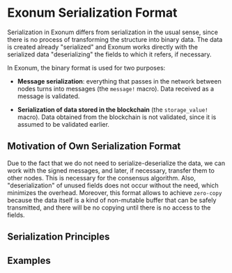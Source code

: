 # Exonum Serialization Format

Serialization in Exonum differs from serialization in the usual sense, since
there is no process of transforming the structure into binary data. The data is
created already "serialized" and Exonum works directly with the serialized data
"deserializing" the fields to which it refers, if necessary.

In Exonum, the binary format is used for two purposes:

- **Message serialization**: everything that passes in the network between nodes
turns into messages (the `message!` macro). Data received as a message is
validated.

- **Serialization of data stored in the blockchain** (the `storage_value!`
  macro). Data obtained from the blockchain is not validated, since it is assumed
  to be validated earlier.

## Motivation of Own Serialization Format

Due to the fact that we do not need to serialize-deserialize the data, we can
work with the signed messages, and later, if necessary, transfer them to other
nodes. This is necessary for the consensus algorithm. Also, "deserialization" of
unused fields does not occur without the need, which minimizes the overhead.
Moreover, this format allows to achieve `zero-copy` because the data itself is a
kind of non-mutable buffer that can be safely transmitted, and there will be no
copying until there is no access to the fields.

## Serialization Principles

## Examples
